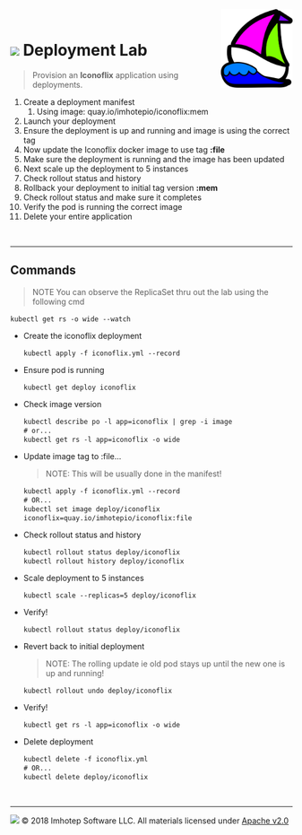 <img src="../assets/k8sland.png" align="right" width="128" height="auto"/>

<br/>

# <img src="../assets/lab.png" width="32" height="auto"/> Deployment Lab

> Provision an **Iconoflix** application using deployments.

1. Create a deployment manifest
   1. Using image: quay.io/imhotepio/iconoflix:mem
2. Launch your deployment
3. Ensure the deployment is up and running and image is using the correct tag
4. Now update the Iconoflix docker image to use tag **:file**
5. Make sure the deployment is running and the image has been updated
6. Next scale up the deployment to 5 instances
7. Check rollout status and history
8. Rollback your deployment to initial tag version **:mem**
9. Check rollout status and make sure it completes
10. Verify the pod is running the correct image
11. Delete your entire application


<br/>

---
## Commands

> NOTE You can observe the ReplicaSet thru out the lab using the following cmd

```shell
kubectl get rs -o wide --watch
```

- Create the iconoflix deployment

  ```shell
  kubectl apply -f iconoflix.yml --record
  ```

- Ensure pod is running

  ```shell
  kubectl get deploy iconoflix
  ```

- Check image version

  ```shell
  kubectl describe po -l app=iconoflix | grep -i image
  # or...
  kubectl get rs -l app=iconoflix -o wide
  ```

- Update image tag to :file...

  > NOTE: This will be usually done in the manifest!

  ```shell
  kubectl apply -f iconoflix.yml --record
  # OR...
  kubectl set image deploy/iconoflix iconoflix=quay.io/imhotepio/iconoflix:file
  ```

- Check rollout status and history

  ```shell
  kubectl rollout status deploy/iconoflix
  kubectl rollout history deploy/iconoflix
  ```

- Scale deployment to 5 instances

  ```shell
  kubectl scale --replicas=5 deploy/iconoflix
  ```

- Verify!

  ```shell
  kubectl rollout status deploy/iconoflix
  ```

- Revert back to initial deployment

  > NOTE: The rolling update ie old pod stays up until the new one is up and running!

  ```shell
  kubectl rollout undo deploy/iconoflix
  ```

- Verify!

  ```shell
  kubectl get rs -l app=iconoflix -o wide
  ```

- Delete deployment

  ```shell
  kubectl delete -f iconoflix.yml
  # OR...
  kubectl delete deploy/iconoflix
  ```

<br/>

---
<img src="../assets/imhotep_logo.png" width="32" height="auto"/> © 2018 Imhotep Software LLC.
All materials licensed under [Apache v2.0](http://www.apache.org/licenses/LICENSE-2.0)